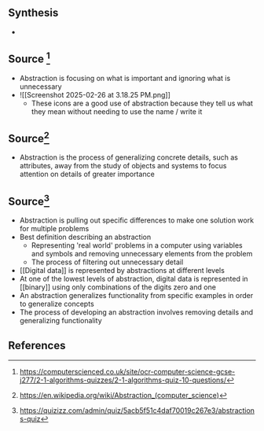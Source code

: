 ## Synthesis
- 
## Source [^1]
- Abstraction is focusing on what is important and ignoring what is unnecessary
- ![[Screenshot 2025-02-26 at 3.18.25 PM.png]]
	- These icons are a good use of abstraction because they tell us what they mean without needing to use the name / write it
## Source[^2]
- Abstraction is the process of generalizing concrete details, such as attributes, away from the study of objects and systems to focus attention on details of greater importance
## Source[^3]
- Abstraction is pulling out specific differences to make one solution work for multiple problems
- Best definition describing an abstraction
	- Representing 'real world' problems in a computer using variables and symbols and removing unnecessary elements from the problem
	- The process of filtering out unnecessary detail
- [[Digital data]] is represented by abstractions at different levels
- At one of the lowest levels of abstraction, digital data is represented in [[binary]] using only combinations of the digits zero and one
- An abstraction generalizes functionality from specific examples in order to generalize concepts
- The process of developing an abstraction involves removing details and generalizing functionality
## References

[^1]: https://computerscienced.co.uk/site/ocr-computer-science-gcse-j277/2-1-algorithms-quizzes/2-1-algorithms-quiz-10-questions/
[^2]: https://en.wikipedia.org/wiki/Abstraction_(computer_science)
[^3]: https://quizizz.com/admin/quiz/5acb5f51c4daf70019c267e3/abstractions-quiz
